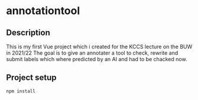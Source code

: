 # annotationtool

## Description
This is my first Vue project which i created for the KCCS lecture on the BUW in 2021/22
The goal is to give an annotater a tool to check, rewrite and submit labels which where predicted by an AI and had to be chacked now.

## Project setup
```
npm install
```
